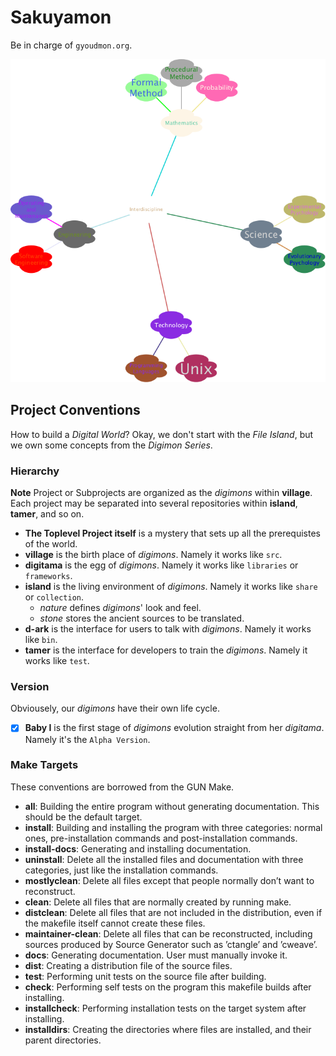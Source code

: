 # Sakuyamon

Be in charge of `gyoudmon.org`. <p align="center"> <img
src="/island/stone/brainstorm.png" /> </p>

## Project Conventions

How to build a _Digital World_? Okay, we don't start with the _File
Island_, but we own some concepts from the _Digimon Series_.

### Hierarchy

**Note** Project or Subprojects are organized as the _digimons_ within
**village**. Each project may be separated into several repositories
within **island**, **tamer**, and so on.
* **The Toplevel Project itself** is a mystery that sets up all the
  prerequistes of the world.
* **village** is the birth place of _digimons_. Namely it works like
  `src`.
* **digitama** is the egg of _digimons_. Namely it works like
  `libraries` or `frameworks`.
* **island** is the living environment of _digimons_. Namely it works
  like `share` or `collection`.
  - _nature_ defines _digimons_' look and feel.
  - _stone_ stores the ancient sources to be translated.
* **d-ark** is the interface for users to talk with _digimons_. Namely
  it works like `bin`.
* **tamer** is the interface for developers to train the _digimons_.
  Namely it works like `test`.

### Version

Obviousely, our _digimons_ have their own life cycle.
* [X] **Baby I** is the first stage of _digimons_ evolution straight
  from her _digitama_. Namely it's the `Alpha Version`.

### Make Targets

These conventions are borrowed from the GUN Make.
* **all**: Building the entire program without generating documentation.
  This should be the default target.
* **install**: Building and installing the program with three
  categories: normal ones, pre-installation commands and
  post-installation commands.
* **install-docs**: Generating and installing documentation.
* **uninstall**: Delete all the installed files and documentation with
  three categories, just like the installation commands.
* **mostlyclean**: Delete all files except that people normally don’t
  want to reconstruct.
* **clean**: Delete all files that are normally created by running make.
* **distclean**: Delete all files that are not included in the
  distribution, even if the makefile itself cannot create these files.
* **maintainer-clean**: Delete all files that can be reconstructed,
  including sources produced by Source Generator such as ’ctangle’ and
  ’cweave’.
* **docs**: Generating documentation. User must manually invoke it.
* **dist**: Creating a distribution file of the source files.
* **test**: Performing unit tests on the source file after building.
* **check**: Performing self tests on the program this makefile builds
  after installing.
* **installcheck**: Performing installation tests on the target system
  after installing.
* **installdirs**: Creating the directories where files are installed,
  and their parent directories.
